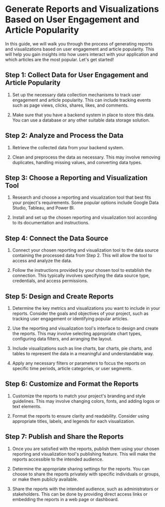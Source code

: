 #  Generate Reports and Visualizations Based on User Engagement and Article Popularity

In this guide, we will walk you through the process of generating reports and visualizations based on user engagement and article popularity. This will help you gain insights into how users interact with your application and which articles are the most popular. Let's get started!

## Step 1: Collect Data for User Engagement and Article Popularity

1. Set up the necessary data collection mechanisms to track user engagement and article popularity. This can include tracking events such as page views, clicks, shares, likes, and comments.

2. Make sure that you have a backend system in place to store this data. You can use a database or any other suitable data storage solution.

## Step 2: Analyze and Process the Data

1. Retrieve the collected data from your backend system.

2. Clean and preprocess the data as necessary. This may involve removing duplicates, handling missing values, and converting data types.

## Step 3: Choose a Reporting and Visualization Tool

1. Research and choose a reporting and visualization tool that best fits your project's requirements. Some popular options include Google Data Studio, Tableau, and Power BI.

2. Install and set up the chosen reporting and visualization tool according to its documentation and instructions.

## Step 4: Connect the Data Source

1. Connect your chosen reporting and visualization tool to the data source containing the processed data from Step 2. This will allow the tool to access and analyze the data.

2. Follow the instructions provided by your chosen tool to establish the connection. This typically involves specifying the data source type, credentials, and access permissions.

## Step 5: Design and Create Reports

1. Determine the key metrics and visualizations you want to include in your reports. Consider the goals and objectives of your project, such as tracking user engagement or identifying popular articles.

2. Use the reporting and visualization tool's interface to design and create the reports. This may involve selecting appropriate chart types, configuring data filters, and arranging the layout.

3. Include visualizations such as line charts, bar charts, pie charts, and tables to represent the data in a meaningful and understandable way.

4. Apply any necessary filters or parameters to focus the reports on specific time periods, article categories, or user segments.

## Step 6: Customize and Format the Reports

1. Customize the reports to match your project's branding and style guidelines. This may involve changing colors, fonts, and adding logos or text elements.

2. Format the reports to ensure clarity and readability. Consider using appropriate titles, labels, and legends for each visualization.

## Step 7: Publish and Share the Reports

1. Once you are satisfied with the reports, publish them using your chosen reporting and visualization tool's publishing feature. This will make the reports accessible to the intended audience.

2. Determine the appropriate sharing settings for the reports. You can choose to share the reports privately with specific individuals or groups, or make them publicly available.

3. Share the reports with the intended audience, such as administrators or stakeholders. This can be done by providing direct access links or embedding the reports in a web page or dashboard.
